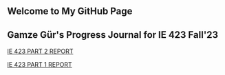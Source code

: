 ## Welcome to My GitHub Page
## Gamze Gür's Progress Journal for IE 423 Fall'23

[IE 423 PART 2 REPORT](https://bu-ie-423.github.io/fall-23-gamzegur/Part2report.html)

[IE 423 PART 1 REPORT](https://bu-ie-423.github.io/fall-23-gamzegur/part1.html)
